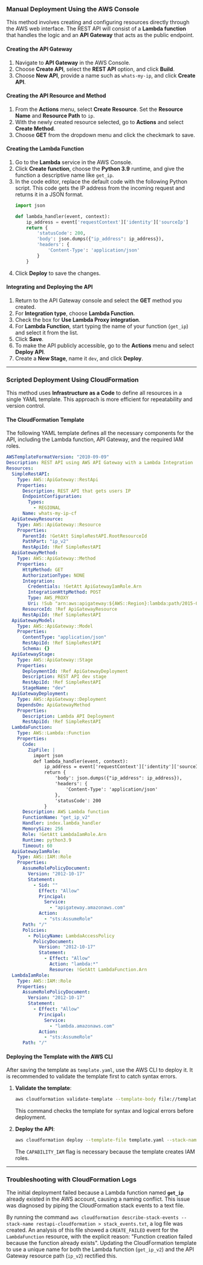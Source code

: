 ### **Manual Deployment Using the AWS Console**

This method involves creating and configuring resources directly through the AWS web interface. The REST API will consist of a **Lambda function** that handles the logic and an **API Gateway** that acts as the public endpoint.

#### **Creating the API Gateway**

1.  Navigate to **API Gateway** in the AWS Console.
2.  Choose **Create API**, select the **REST API** option, and click **Build**.
3.  Choose **New API**, provide a name such as `whats-my-ip`, and click **Create API**.

#### **Creating the API Resource and Method**

1.  From the **Actions** menu, select **Create Resource**. Set the **Resource Name** and **Resource Path** to `ip`.
2.  With the newly created resource selected, go to **Actions** and select **Create Method**.
3.  Choose **GET** from the dropdown menu and click the checkmark to save.

#### **Creating the Lambda Function**

1.  Go to the **Lambda** service in the AWS Console.
2.  Click **Create function**, choose the **Python 3.9** runtime, and give the function a descriptive name like `get_ip`.
3.  In the code editor, replace the default code with the following Python script. This code gets the IP address from the incoming request and returns it in a JSON format.
    ```python
    import json

    def lambda_handler(event, context):
        ip_address = event['requestContext']['identity']['sourceIp']
        return {
            'statusCode': 200,
            'body': json.dumps({"ip_address": ip_address}),
            'headers': {
                'Content-Type': 'application/json'
            }
        }
    ```
4.  Click **Deploy** to save the changes.

#### **Integrating and Deploying the API**

1.  Return to the API Gateway console and select the **GET** method you created.
2.  For **Integration type**, choose **Lambda Function**.
3.  Check the box for **Use Lambda Proxy integration**.
4.  For **Lambda Function**, start typing the name of your function (`get_ip`) and select it from the list.
5.  Click **Save**.
6.  To make the API publicly accessible, go to the **Actions** menu and select **Deploy API**.
7.  Create a **New Stage**, name it `dev`, and click **Deploy**.

-----

### **Scripted Deployment Using CloudFormation**

This method uses **Infrastructure as a Code** to define all resources in a single YAML template. This approach is more efficient for repeatability and version control.

#### **The CloudFormation Template**

The following YAML template defines all the necessary components for the API, including the Lambda function, API Gateway, and the required IAM roles.

```yaml
AWSTemplateFormatVersion: "2010-09-09"
Description: REST API using AWS API Gateway with a Lambda Integration
Resources:
  SimpleRestAPI:
    Type: AWS::ApiGateway::RestApi
    Properties:
      Description: REST API that gets users IP
      EndpointConfiguration:
        Types:
          - REGIONAL
      Name: whats-my-ip-cf
  ApiGatewayResource:
    Type: AWS::ApiGateway::Resource
    Properties:
      ParentId: !GetAtt SimpleRestAPI.RootResourceId
      PathPart: "ip_v2"
      RestApiId: !Ref SimpleRestAPI
  ApiGatewayMethod:
    Type: AWS::ApiGateway::Method
    Properties:
      HttpMethod: GET
      AuthorizationType: NONE
      Integration:
        Credentials: !GetAtt ApiGatewayIamRole.Arn
        IntegrationHttpMethod: POST
        Type: AWS_PROXY
        Uri: !Sub "arn:aws:apigateway:${AWS::Region}:lambda:path/2015-03-31/functions/${LambdaFunction.Arn}/invocations"
      ResourceId: !Ref ApiGatewayResource
      RestApiId: !Ref SimpleRestAPI
  ApiGatewayModel:
    Type: AWS::ApiGateway::Model
    Properties:
      ContentType: "application/json"
      RestApiId: !Ref SimpleRestAPI
      Schema: {}
  ApiGatewayStage:
    Type: AWS::ApiGateway::Stage
    Properties:
      DeploymentId: !Ref ApiGatewayDeployment
      Description: REST API dev stage
      RestApiId: !Ref SimpleRestAPI
      StageName: "dev"
  ApiGatewayDeployment:
    Type: AWS::ApiGateway::Deployment
    DependsOn: ApiGatewayMethod
    Properties:
      Description: Lambda API Deployment
      RestApiId: !Ref SimpleRestAPI
  LambdaFunction:
    Type: AWS::Lambda::Function
    Properties:
      Code:
        ZipFile: |
          import json
          def lambda_handler(event, context):
              ip_address = event['requestContext']['identity']['sourceIp']
              return {
                  'body': json.dumps({"ip_address": ip_address}),
                  'headers': {
                      'Content-Type': 'application/json'
                  },
                  'statusCode': 200
              }
      Description: AWS Lambda function
      FunctionName: "get_ip_v2"
      Handler: index.lambda_handler
      MemorySize: 256
      Role: !GetAtt LambdaIamRole.Arn
      Runtime: python3.9
      Timeout: 60
  ApiGatewayIamRole:
    Type: AWS::IAM::Role
    Properties:
      AssumeRolePolicyDocument:
        Version: "2012-10-17"
        Statement:
          - Sid: ""
            Effect: "Allow"
            Principal:
              Service:
                - "apigateway.amazonaws.com"
            Action:
              - "sts:AssumeRole"
      Path: "/"
      Policies:
        - PolicyName: LambdaAccessPolicy
          PolicyDocument:
            Version: "2012-10-17"
            Statement:
              - Effect: "Allow"
                Action: "lambda:*"
                Resource: !GetAtt LambdaFunction.Arn
  LambdaIamRole:
    Type: AWS::IAM::Role
    Properties:
      AssumeRolePolicyDocument:
        Version: "2012-10-17"
        Statement:
          - Effect: "Allow"
            Principal:
              Service:
                - "lambda.amazonaws.com"
            Action:
              - "sts:AssumeRole"
      Path: "/"
```

#### **Deploying the Template with the AWS CLI**

After saving the template as `template.yaml`, use the AWS CLI to deploy it. It is recommended to validate the template first to catch syntax errors.

1.  **Validate the template**:

    ```bash
    aws cloudformation validate-template --template-body file://template.yaml
    ```

    This command checks the template for syntax and logical errors before deployment.

2.  **Deploy the API**:

    ```bash
    aws cloudformation deploy --template-file template.yaml --stack-name restapi-cloudformation --capabilities CAPABILITY_IAM
    ```

    The `CAPABILITY_IAM` flag is necessary because the template creates IAM roles.

-----

### **Troubleshooting with CloudFormation Logs**

The initial deployment failed because a Lambda function named **`get_ip`** already existed in the AWS account, causing a naming conflict. This issue was diagnosed by piping the CloudFormation stack events to a text file.

By running the command `aws cloudformation describe-stack-events --stack-name restapi-cloudformation > stack_events.txt`, a log file was created. An analysis of this file showed a `CREATE_FAILED` event for the `LambdaFunction` resource, with the explicit reason: "Function creation failed because the function already exists". Updating the CloudFormation template to use a unique name for both the Lambda function (`get_ip_v2`) and the API Gateway resource path (`ip_v2`) rectified this.